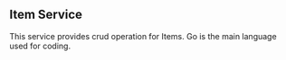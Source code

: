 ## Item Service

This service provides crud operation for Items. Go is the main language used for coding.
